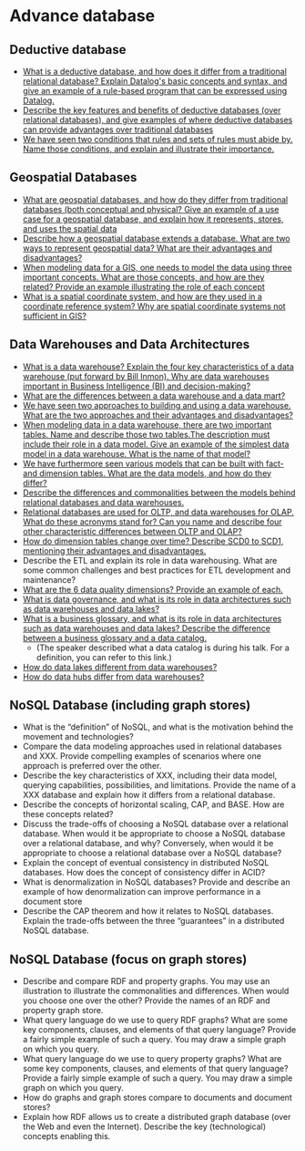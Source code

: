 # Advance database

## Deductive database

- [What is a deductive database, and how does it differ from a traditional relational database? Explain Datalog's basic concepts and syntax, and give an example of a rule-based program that can be expressed using Datalog.](Question/Q1/Q1.1.md)
- [Describe the key features and benefits of deductive databases (over relational databases), and give examples of where deductive databases can provide advantages over traditional databases](Question/Q1/Q1.2.md)
- [We have seen two conditions that rules and sets of rules must abide by. Name those conditions, and explain and illustrate their importance.](Question/Q1/Q1.3.md)

## Geospatial Databases

- [What are geospatial databases, and how do they differ from traditional databases (both conceptual and physical? Give an example of a use case for a geospatial database, and explain how it represents, stores, and uses the spatial data](Question/Q2/Q2.1.md)
- [Describe how a geospatial database extends a database. What are two ways to represent geospatial data? What are their advantages and disadvantages?](Question/Q2/Q2.2.md)
- [When modeling data for a GIS, one needs to model the data using three important concepts. What are those concepts, and how are they related? Provide an example illustrating the role of each concept](Question/Q2/Q2.3.md)
- [What is a spatial coordinate system, and how are they used in a coordinate reference system? Why are spatial coordinate systems not sufficient in GIS?](Question/Q2/Q2.4.md)

## Data Warehouses and Data Architectures

- [What is a data warehouse? Explain the four key characteristics of a data warehouse (put forward by Bill Inmon). Why are data warehouses important in Business Intelligence (BI) and decision-making?](Question/Q3/Q3.1.md)
- [What are the differences between a data warehouse and a data mart?](Question/Q3/Q3.2.md)
- [We have seen two approaches to building and using a data warehouse. What are the two approaches and their advantages and disadvantages?](Question/Q3/Q3.3.md)
- [When modeling data in a data warehouse, there are two important tables. Name and describe those two tables.The description must include their role in a data model. Give an example of the simplest data model in a data warehouse. What is the name of that model?](Question/Q3/Q3.4.md)
- [We have furthermore seen various models that can be built with fact- and dimension tables. What are the data models, and how do they differ?](Question/Q3/Q3.5.md)
- [Describe the differences and commonalities between the models behind relational databases and data warehouses.](Question/Q3/Q3.6.md)
- [Relational databases are used for OLTP, and data warehouses for OLAP. What do these acronyms stand for? Can you name and describe four other characteristic differences between OLTP and OLAP?](Question/Q3/Q3.7.md)
- [How do dimension tables change over time? Describe SCD0 to SCD1, mentioning their advantages and disadvantages.](Question/Q3/Q3.8.md)
- Describe the ETL and explain its role in data warehousing. What are some common challenges and best practices for ETL development and maintenance?
- [What are the 6 data quality dimensions? Provide an example of each.](Question/Q3/Q3.10.md)
- [What is data governance, and what is its role in data architectures such as data warehouses and data lakes?](Question/Q3/Q3.11.md)
- [What is a business glossary, and what is its role in data architectures such as data warehouses and data lakes? Describe the difference between a business glossary and a data catalog.](Question/Q3/Q3.12.md)
	- (The speaker described what a data catalog is during his talk. For a definition, you can refer to this link.)
- [How do data lakes different from data warehouses?](Question/Q3/Q3.13.md)
- [How do data hubs differ from data warehouses?](Question/Q3/Q3.14.md)

## NoSQL Database (including graph stores)

- What is the “definition” of NoSQL, and what is the motivation behind the movement and technologies?
- Compare the data modeling approaches used in relational databases and XXX. Provide compelling examples of scenarios where one approach is preferred over the other.
- Describe the key characteristics of XXX, including their data model, querying capabilities, possibilities, and limitations. Provide the name of a XXX database and explain how it differs from a relational database.
- Describe the concepts of horizontal scaling, CAP, and BASE. How are these concepts related?
- Discuss the trade-offs of choosing a NoSQL database over a relational database. When would it be appropriate to choose a NoSQL database over a relational database, and why? Conversely, when would it be appropriate to choose a relational database over a NoSQL database?
- Explain the concept of eventual consistency in distributed NoSQL databases. How does the concept of consistency differ in ACID?
- What is denormalization in NoSQL databases? Provide and describe an example of how denormalization can improve performance in a document store
- Describe the CAP theorem and how it relates to NoSQL databases. Explain the trade-offs between the three “guarantees” in a distributed NoSQL database.

## NoSQL Database (focus on graph stores)

- Describe and compare RDF and property graphs. You may use an illustration to illustrate the commonalities and differences. When would you choose one over the other? Provide the names of an RDF and property graph store.
- What query language do we use to query RDF graphs? What are some key components, clauses, and elements of that query language? Provide a fairly simple example of such a query. You may draw a simple graph on which you query.
- What query language do we use to query property graphs? What are some key components, clauses, and elements of that query language? Provide a fairly simple example of such a query. You may draw a simple graph on which you query.
- How do graphs and graph stores compare to documents and document stores?
- Explain how RDF allows us to create a distributed graph database (over the Web and even the Internet). Describe the key (technological) concepts enabling this.